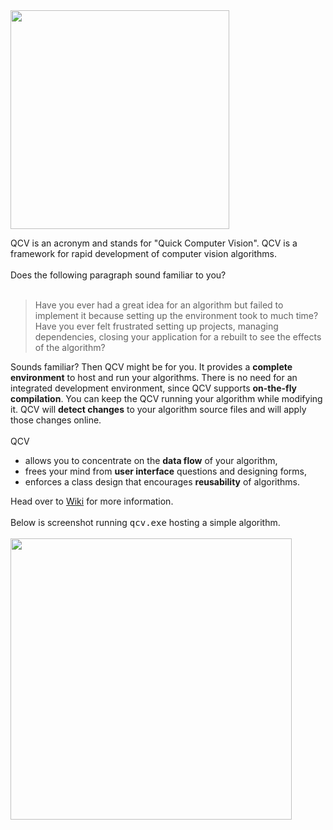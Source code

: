 <img src='http://qcv.googlecode.com/svn/trunk/etc/logos/qcv_logo.png' width='350'>

QCV is an acronym and stands for "Quick Computer Vision". QCV is a framework for rapid development of computer vision algorithms.<br>
<br>
Does the following paragraph sound familiar to you?<br>
<br>
<blockquote>Have you ever had a great idea for an algorithm but failed to implement it because setting up the environment took to much time? Have you ever felt frustrated setting up projects, managing dependencies, closing your application for a rebuilt to see the effects of the algorithm?</blockquote>

Sounds familiar? Then QCV might be for you. It provides a <b>complete environment</b> to host and run your algorithms. There is no need for an integrated development environment, since QCV supports <b>on-the-fly compilation</b>. You can keep the QCV running your algorithm while modifying it. QCV will <b>detect changes</b> to your algorithm source files and will apply those changes online.<br>
<br>
QCV<br>
<ul><li>allows you to concentrate on the <b>data flow</b> of your algorithm,<br>
</li><li>frees your mind from <b>user interface</b> questions and designing forms,<br>
</li><li>enforces a class design that encourages <b>reusability</b> of algorithms.</li></ul>

Head over to <a href='Introduction.md'>Wiki</a> for more information.<br>
<br>
Below is screenshot running <tt>qcv.exe</tt> hosting a simple algorithm.<br>
<br>
<img src='http://qcv.googlecode.com/svn/trunk/etc/logos/qcv_screenshot.png' width='450'>